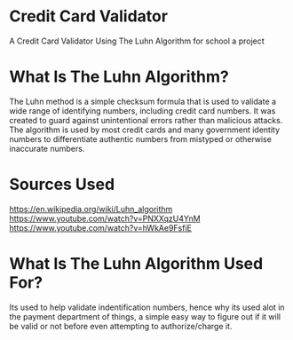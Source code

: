 # Credit Card Validator
 A Credit Card Validator Using The Luhn Algorithm for school a project

# What Is The Luhn Algorithm?
 The Luhn method is a simple checksum formula that is used to validate a wide range of identifying numbers, including credit card numbers. It was created to guard against unintentional errors rather than malicious attacks. The algorithm is used by most credit cards and many government identity numbers to differentiate authentic numbers from mistyped or otherwise inaccurate numbers. 
 
 # Sources Used
 https://en.wikipedia.org/wiki/Luhn_algorithm
 https://www.youtube.com/watch?v=PNXXqzU4YnM
 https://www.youtube.com/watch?v=hWkAe9FsfiE
 
 # What Is The Luhn Algorithm Used For?
  Its used to help validate indentification numbers, hence why its used alot in the payment department of things, a simple easy way to figure out if it will be valid or not before even attempting to authorize/charge it.
